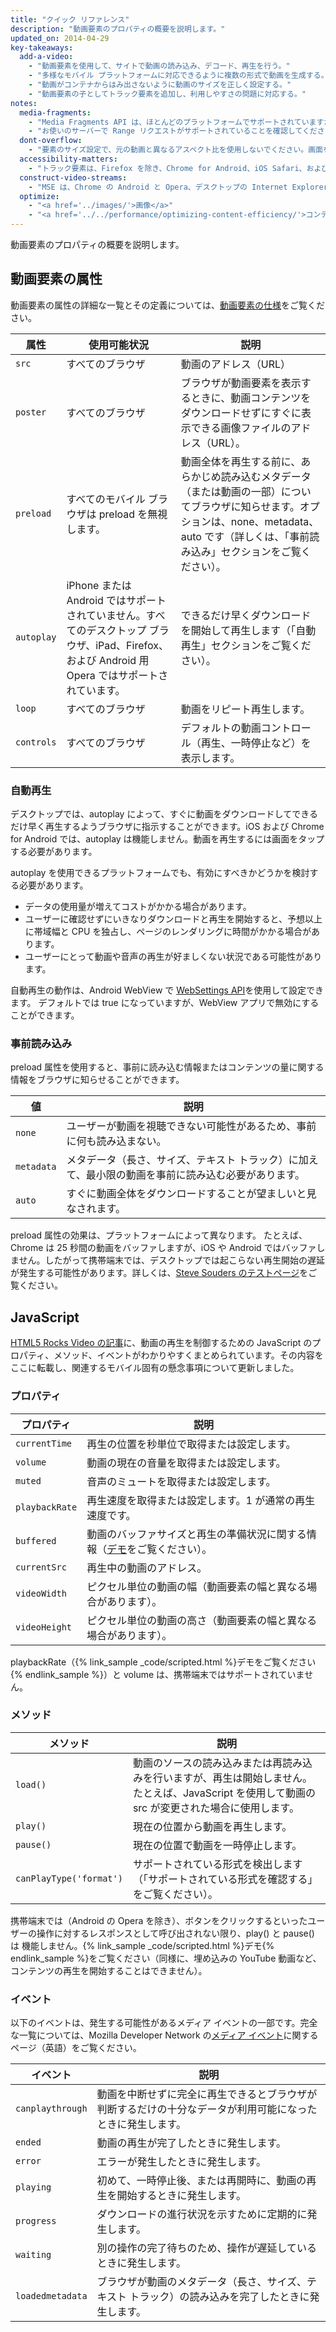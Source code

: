 ```yaml
---
title: "クイック リファレンス"
description: "動画要素のプロパティの概要を説明します。"
updated_on: 2014-04-29
key-takeaways:
  add-a-video:
    - "動画要素を使用して、サイトで動画の読み込み、デコード、再生を行う。"
    - "多様なモバイル プラットフォームに対応できるように複数の形式で動画を生成する。"
    - "動画がコンテナからはみ出さないように動画のサイズを正しく設定する。"
    - "動画要素の子としてトラック要素を追加し、利用しやすさの問題に対応する。"
notes:
  media-fragments:
    - "Media Fragments API は、ほとんどのプラットフォームでサポートされていますが、iOS ではサポートされていません。"
    - "お使いのサーバーで Range リクエストがサポートされていることを確認してください。ほとんどのサーバーで Range リクエストはデフォルトで有効になっていますが、一部のホスティング サーバーでは無効になっている場合があります。"
  dont-overflow:
    - "要素のサイズ設定で、元の動画と異なるアスペクト比を使用しないでください。画面を縮めたり引き延ばしたりすると、動画の表示が崩れます。"
  accessibility-matters:
    - "トラック要素は、Firefox を除き、Chrome for Android、iOS Safari、および現在デスクトップで使用されているすべてのブラウザでサポートされています（<a href='http://caniuse.com/track' title='トラック要素のサポート状況'>caniuse.com/track</a> をご覧ください）。polyfill も使用できます。Google では、<a href='//www.delphiki.com/html5/playr/' title='Playr トラック要素の polyfill'>Playr</a> または <a href='//captionatorjs.com/' title='Captionator トラック'>Captionator</a> をおすすめします。"
  construct-video-streams:
    - "MSE は、Chrome の Android と Opera、デスクトップの Internet Explorer 11 と Chrome でサポートされており、また <a href='http://wiki.mozilla.org/Platform/MediaSourceExtensions' title='Firefox Media Source Extensions の実装予定'>Firefox</a> でもサポートされる予定です。"
  optimize:
    - "<a href='../images/'>画像</a>"
    - "<a href='../../performance/optimizing-content-efficiency/'>コンテンツの効率の最適化</a>"
---
```


<p class="intro">
  動画要素のプロパティの概要を説明します。
</p>




## 動画要素の属性

動画要素の属性の詳細な一覧とその定義については、[動画要素の仕様](//www.w3.org/TR/html5/embedded-content-0.html#the-video-element)をご覧ください。

<table class="mdl-data-table mdl-js-data-table">
  <thead>
      <th>属性</th>
      <th>使用可能状況</th>
    <th>説明</th>
  </thead>
  <tbody>
    <tr>
      <td data-th="属性"><code>src</code></td>
      <td data-th="使用可能状況">すべてのブラウザ</td>
      <td data-th="説明">動画のアドレス（URL）</td>
    </tr>
    <tr>
      <td data-th="属性"><code>poster</code></td>
      <td data-th="使用可能状況">すべてのブラウザ</td>
      <td data-th="説明">ブラウザが動画要素を表示するときに、動画コンテンツをダウンロードせずにすぐに表示できる画像ファイルのアドレス（URL）。</td>
    </tr>
    <tr>
      <td data-th="属性"><code>preload</code></td>
      <td data-th="使用可能状況">すべてのモバイル ブラウザは preload を無視します。</td>
      <td data-th="説明">動画全体を再生する前に、あらかじめ読み込むメタデータ（または動画の一部）についてブラウザに知らせます。オプションは、none、metadata、auto です（詳しくは、「事前読み込み」セクションをご覧ください）。</td>
    </tr>
    <tr>
      <td data-th="属性"><code>autoplay</code></td>
      <td data-th="使用可能状況">iPhone または Android ではサポートされていません。すべてのデスクトップ ブラウザ、iPad、Firefox、および Android 用 Opera ではサポートされています。</td>
      <td data-th="Description">できるだけ早くダウンロードを開始して再生します（「自動再生」セクションをご覧ください）。</td>
    </tr>
    <tr>
      <td data-th="属性"><code>loop</code></td>
      <td data-th="使用可能状況">すべてのブラウザ</td>
      <td data-th="説明">動画をリピート再生します。</td>
    </tr>
    <tr>
      <td data-th="属性"><code>controls</code></td>
      <td data-th="使用可能状況">すべてのブラウザ</td>
      <td data-th="説明">デフォルトの動画コントロール（再生、一時停止など）を表示します。</td>
    </tr>
  </tbody>
</table>

### 自動再生

デスクトップでは、autoplay によって、すぐに動画をダウンロードしてできるだけ早く再生するようブラウザに指示することができます。iOS および Chrome for Android では、autoplay は機能しません。動画を再生するには画面をタップする必要があります。

autoplay を使用できるプラットフォームでも、有効にすべきかどうかを検討する必要があります。

* データの使用量が増えてコストがかかる場合があります。
* ユーザーに確認せずにいきなりダウンロードと再生を開始すると、予想以上に帯域幅と CPU を独占し、ページのレンダリングに時間がかかる場合があります。
* ユーザーにとって動画や音声の再生が好ましくない状況である可能性があります。

自動再生の動作は、Android WebView で [WebSettings API](//developer.android.com/reference/android/webkit/WebSettings.html#setMediaPlaybackRequiresUserGesture(boolean))を使用して設定できます。
デフォルトでは true になっていますが、WebView アプリで無効にすることができます。

### 事前読み込み

preload 属性を使用すると、事前に読み込む情報またはコンテンツの量に関する情報をブラウザに知らせることができます。

<table class="mdl-data-table mdl-js-data-table">
  <thead>
    <tr>
      <th>値</th>
    <th>説明</th>
    </tr>
  </thead>
  <tbody>
    <tr>
      <td data-th="値"><code>none</code></td>
      <td data-th="説明">ユーザーが動画を視聴できない可能性があるため、事前に何も読み込まない。</td>
    </tr>
    <tr>
      <td data-th="値"><code>metadata</code></td>
      <td data-th="説明">メタデータ（長さ、サイズ、テキスト トラック）に加えて、最小限の動画を事前に読み込む必要があります。</td>
    </tr>
    <tr>
      <td data-th="値"><code>auto</code></td>
      <td data-th="説明">すぐに動画全体をダウンロードすることが望ましいと見なされます。</td>
    </tr>
  </tbody>
</table>

preload 属性の効果は、プラットフォームによって異なります。
たとえば、Chrome は 25 秒間の動画をバッファしますが、iOS や Android ではバッファしません。したがって携帯端末では、デスクトップでは起こらない再生開始の遅延が発生する可能性があります。詳しくは、[Steve Souders のテストページ](//stevesouders.com/tests/mediaevents.php)をご覧ください。

## JavaScript

[HTML5 Rocks Video の記事](//www.html5rocks.com/en/tutorials/video/basics/#toc-javascript)に、動画の再生を制御するための JavaScript のプロパティ、メソッド、イベントがわかりやすくまとめられています。その内容をここに転載し、関連するモバイル固有の懸念事項について更新しました。

### プロパティ

<table class="mdl-data-table mdl-js-data-table">
  <thead>
    <th>プロパティ</th>
    <th>説明</th>
  </thead>
  <tbody>
    <tr>
      <td data-th="プロパティ"><code>currentTime</code></td>
      <td data-th="説明">再生の位置を秒単位で取得または設定します。</td>
    </tr>
    <tr>
      <td data-th="プロパティ"><code>volume</code></td>
      <td data-th="説明">動画の現在の音量を取得または設定します。</td>
    </tr>
    <tr>
      <td data-th="プロパティ"><code>muted</code></td>
      <td data-th="説明">音声のミュートを取得または設定します。</td>
    </tr>
    <tr>
      <td data-th="プロパティ"><code>playbackRate</code></td>
      <td data-th="説明">再生速度を取得または設定します。1 が通常の再生速度です。</td>
    </tr>
    <tr>
      <td data-th="プロパティ"><code>buffered</code></td>
      <td data-th="説明">動画のバッファサイズと再生の準備状況に関する情報（<a href="http://people.mozilla.org/~cpearce/buffered-demo.html" title="canvas 要素内の動画のバッファサイズを表示するデモ">デモ</a>をご覧ください）。</td>
    </tr>
    <tr>
      <td data-th="プロパティ"><code>currentSrc</code></td>
      <td data-th="説明">再生中の動画のアドレス。</td>
    </tr>
    <tr>
      <td data-th="プロパティ"><code>videoWidth</code></td>
      <td data-th="説明">ピクセル単位の動画の幅（動画要素の幅と異なる場合があります）。</td>
    </tr>
    <tr>
      <td data-th="プロパティ"><code>videoHeight</code></td>
      <td data-th="説明">ピクセル単位の動画の高さ（動画要素の幅と異なる場合があります）。</td>
    </tr>
  </tbody>
</table>

playbackRate（{% link_sample _code/scripted.html %}デモをご覧ください{% endlink_sample %}）と volume は、携帯端末ではサポートされていません。

### メソッド

<table class="mdl-data-table mdl-js-data-table">
  <thead>
    <th>メソッド</th>
    <th>説明</th>
  </thead>
  <tbody>
    <tr>
      <td data-th="メソッド"><code>load()</code></td>
      <td data-th="説明">動画のソースの読み込みまたは再読み込みを行いますが、再生は開始しません。たとえば、JavaScript を使用して動画の src が変更された場合に使用します。</td>
    </tr>
    <tr>
      <td data-th="メソッド"><code>play()</code></td>
      <td data-th="説明">現在の位置から動画を再生します。</td>
    </tr>
    <tr>
      <td data-th="メソッド"><code>pause()</code></td>
      <td data-th="説明">現在の位置で動画を一時停止します。</td>
    </tr>
    <tr>
      <td data-th="メソッド"><code>canPlayType('format')</code></td>
      <td data-th="説明">サポートされている形式を検出します（「サポートされている形式を確認する」をご覧ください）。</td>
    </tr>
  </tbody>
</table>

携帯端末では（Android の Opera を除き）、ボタンをクリックするといったユーザーの操作に対するレスポンスとして呼び出されない限り、play() と pause() は
機能しません。{% link_sample _code/scripted.html %}デモ{% endlink_sample %}をご覧ください（同様に、埋め込みの YouTube 動画など、コンテンツの再生を開始することはできません）。

### イベント

以下のイベントは、発生する可能性があるメディア イベントの一部です。完全な一覧については、Mozilla Developer Network の[メディア イベント](//developer.mozilla.org/docs/Web/Guide/Events/Media_events)に関するページ（英語）をご覧ください。

<table class="mdl-data-table mdl-js-data-table">
  <thead>
    <th>イベント</th>
    <th>説明</th>
  </thead>
  <tbody>
    <tr>
      <td data-th="イベント"><code>canplaythrough</code></td>
      <td data-th="説明">動画を中断せずに完全に再生できるとブラウザが判断するだけの十分なデータが利用可能になったときに発生します。</td>
    </tr>
    <tr>
      <td data-th="イベント"><code>ended</code></td>
      <td data-th="説明">動画の再生が完了したときに発生します。</td>
    </tr>
    <tr>
      <td data-th="イベント"><code>error</code></td>
      <td data-th="説明">エラーが発生したときに発生します。</td>
    </tr>
    <tr>
      <td data-th="イベント"><code>playing</code></td>
      <td data-th="説明">初めて、一時停止後、または再開時に、動画の再生を開始するときに発生します。</td>
    </tr>
    <tr>
      <td data-th="イベント"><code>progress</code></td>
      <td data-th="説明">ダウンロードの進行状況を示すために定期的に発生します。</td>
    </tr>
    <tr>
      <td data-th="イベント"><code>waiting</code></td>
      <td data-th="説明">別の操作の完了待ちのため、操作が遅延しているときに発生します。</td>
    </tr>
    <tr>
      <td data-th="イベント"><code>loadedmetadata</code></td>
      <td data-th="説明">ブラウザが動画のメタデータ（長さ、サイズ、テキスト トラック）の読み込みを完了したときに発生します。</td>
    </tr>
  </tbody>
</table>



